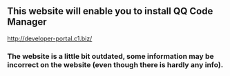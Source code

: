 ## This website will enable you to install QQ Code Manager
http://developer-portal.c1.biz/

### The website is a little bit outdated, some information may be incorrect on the website (even though there is hardly any info).

